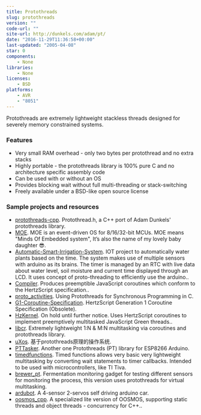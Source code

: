 ```yaml
---
title: Protothreads
slug: protothreads
version: ""
code-url: ""
site-url: http://dunkels.com/adam/pt/
date: "2016-11-29T11:36:58+00:00"
last-updated: "2005-04-08"
star: 0
components:
    - None
libraries:
    - None
licenses:
    - BSD
platforms:
    - AVR
    - "8051"
---
```

Protothreads are extremely lightweight stackless threads designed for severely memory constrained systems.

<!--more-->

### Features

- Very small RAM overhead - only two bytes per protothread and no extra stacks
- Highly portable - the protothreads library is 100% pure C and no architecture specific assembly code
- Can be used with or without an OS
- Provides blocking wait without full multi-threading or stack-switching
- Freely available under a BSD-like open source license


### Sample projects and resources
<!--github-projects-->
- [protothreads-cpp](https://github.com/benhoyt/protothreads-cpp). Protothread.h, a C++ port of Adam Dunkels' protothreads library.
- [MOE](https://github.com/ianhom/MOE). MOE is an event-driven OS for 8/16/32-bit MCUs. MOE means "Minds Of Embedded system", It’s also the name of my lovely baby daughter   :sunglasses:.
- [Automatic-Smart-Irrigation-System](https://github.com/uzairmukadam/Automatic-Smart-Irrigation-System). IOT project to automatically water plants based on the time. The system makes use of multiple sensors with arduino as its brains. The timer is managed by an RTC with live data about water level, soil moisture and current time displayed through an LCD. It uses concept of proto-threading to efficiently use the arduino..
- [Compiler](https://github.com/hertzscript/Compiler). Produces preemptible JavaScript coroutines which conform to the HertzScript specification..
- [proto_activities](https://github.com/frameworklabs/proto_activities). Using Protothreads for Synchronous Programming in C.
- [G1-Coroutine-Specification](https://github.com/hertzscript/G1-Coroutine-Specification). HertzScript Generation 1 Coroutine Specification (Obsolete).
- [HzKernel](https://github.com/Floofies/HzKernel). On hold until further notice. Uses HertzScript coroutines to implement preemptively multitasked JavaScript Green threads..
- [libcr](https://github.com/sm2coin/libcr). Extremely lightweight 1:N & M:N multitasking via coroutines and protothreads library.
- [uXos](https://github.com/charliexp/uXos). 基于protothreads原理的操作系统.
- [PTTasker](https://github.com/ar2rus/PTTasker). Another one Protothreads (PT) library for ESP8266 Arduino.
- [timedfunctions](https://github.com/zanppa/timedfunctions). Timed functions allows very basic very lightweight multitasking by converting wait statements to timer callbacks. Intended to be used with microcontrollers, like TI Tiva.
- [brewer_pt](https://github.com/zanppa/brewer_pt). Fermentation monitoring gadget for testing different sensors for monitoring the process, this version uses protothreads for virtual multitasking.
- [ardubot](https://github.com/qgmartin/ardubot). A 4-sensor 2-servos self driving arduino car.
- [oosmos_cpp](https://github.com/oosmos/oosmos_cpp). A specialized lite version of OOSMOS, supporting static threads and object threads - concurrency for C++..